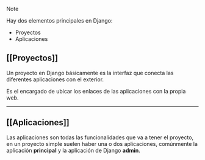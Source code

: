>[!note]
> Hay dos elementos principales en Django:
> - Proyectos
> - Aplicaciones
## [[Proyectos]]
Un proyecto en Django básicamente es la interfaz que conecta las diferentes aplicaciones con el exterior.

Es el encargado de ubicar los enlaces de las aplicaciones con la propia web.
___
## [[Aplicaciones]]
Las aplicaciones son todas las funcionalidades que va a tener el proyecto, en un proyecto simple suelen haber una o dos aplicaciones, comúnmente la aplicación **principal** y la aplicación de Django **admin**.